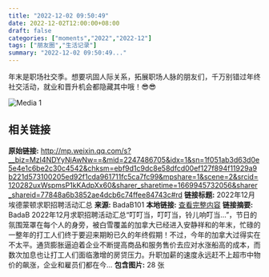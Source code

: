 ```yaml
---
title: "2022-12-02 09:50:49"
date: 2022-12-02T12:00:00+08:00
draft: false
categories: ["moments","2022","2022-12"]
tags: ["朋友圈","生活记录"]
summary: "2022-12-02 09:50:49..."
---
```


年末是职场社交季。想要巩固人际关系，拓展职场人脉的朋友们，千万别错过年终社交活动，就业和晋升机会都隐藏其中哦！😎😎

![Media 1](/Moments/photos/2022-12-02/202212020950490.jpg)

## 相关链接

**原始链接:** http://mp.weixin.qq.com/s?__biz=MzI4NDYyNjAwNw==&mid=2247486705&idx=1&sn=1f051ab3d63d0e5e4e1c6be2c30c4542&chksm=ebf9d1c9dc8e58dfcd00ef127f894f11929a9b221d573100205ed92f1cda961711fc5ca7fc99&mpshare=1&scene=2&srcid=120282uxWspmsP1kKAdpXx60&sharer_sharetime=1669945732056&sharer_shareid=77848a6b3852ae4dcb6c74ffee84743c#rd
**链接标题:** 2022年12月埃德蒙顿求职招聘活动汇总
**来源:** BadaB101
**本地链接:** [查看完整内容](/link_content/2022/12/2022-12-02-2/link_content/)
**链接摘要:** BadaB 2022年12月求职招聘活动汇总“叮叮当，叮叮当，铃儿响叮当…”，节日的氛围笼罩在每个人的身旁，被白雪覆盖的加拿大已经进入安静祥和的年末，忙碌的一整年的打工人们终于要迎来期盼已久的年终假期！不过，今年的加拿大过得实在不太平。通货膨胀逼迫着企业不断提高商品和服务售价去应对水涨船高的成本，而数次加息也让打工人们面临激增的房贷压力。升职加薪的速度永远赶不上超市中物价的飙涨，企业和雇员们都在今...
**包含图片:** 28 张

